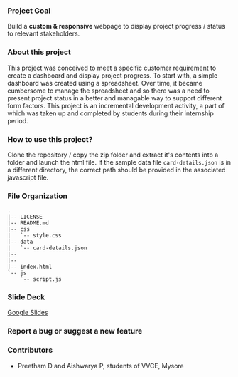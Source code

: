 ### Project Goal

Build a **custom & responsive** webpage to display project progress / status to relevant stakeholders.

### About this project
This project was conceived to meet a specific customer requirement to create a dashboard and display project progress. To start with, a simple dashboard was created using a spreadsheet. Over time, it became cumbersome to manage the spreadsheet and so there was a need to present project status in a better and managable way to support different form factors. This project is an incremental development activity, a part of which was taken up and completed by students during their internship period. 

### How to use this project?
Clone the repository / copy the zip folder and extract it's contents into a folder and launch the html file. If the sample data file `card-details.json` is in a different directory, the correct path should be provided in the associated javascript file.

### File Organization
```
.
|-- LICENSE
|-- README.md
|-- css
|   `-- style.css
|-- data
|   `-- card-details.json
|-- 
|--   
|-- index.html
`-- js
    `-- script.js
```

### Slide Deck
[Google Slides](https://docs.google.com/presentation/d/1p5nTTVbHGjRlaE4JCUuoCqDm9V-TNff_XjWjq2Cpksw/view)
    
### Report a bug or suggest a new feature

### Contributors
- Preetham D and Aishwarya P, students of VVCE, Mysore
